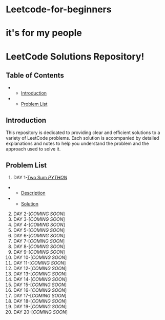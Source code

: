 # Leetcode-for-beginners
# it's for my people
#  **LeetCode Solutions Repository**!

## Table of Contents 
- - [Introduction](#introduction)
- - [Problem List](#problem-list)

## Introduction 
This repository is dedicated to providing clear and efficient solutions to a variety of LeetCode problems. Each solution is accompanied by detailed explanations and notes to help you understand the problem and the approach used to solve it.

## Problem List 
1. DAY 1-[Two Sum *PYTHON*](https://leetcode.com/problems/two-sum/solutions/6206490/cracking-the-code-mastering-the-two-sum-tvdec)
- - [Description](https://leetcode.com/problems/two-sum/description/)
- - [Solution](https://github.com/Ayvak16122005/Leetcode-for-beginners/blob/main/DAY%201)

2. DAY 2-[*COMING SOON*]
3. DAY 3-[*COMING SOON*]
4. DAY 4-[*COMING SOON*]
5. DAY 5-[*COMING SOON*]
6. DAY 6-[*COMING SOON*]
7. DAY 7-[*COMING SOON*]
8. DAY 8-[*COMING SOON*]
9. DAY 9-[*COMING SOON*]
10. DAY 10-[*COMING SOON*]
11. DAY 11-[*COMING SOON*]
12. DAY 12-[*COMING SOON*]
13. DAY 13-[*COMING SOON*]
14. DAY 14-[*COMING SOON*]
15. DAY 15-[*COMING SOON*]
16. DAY 16-[*COMING SOON*]
17. DAY 17-[*COMING SOON*]
18. DAY 18-[*COMING SOON*]
19. DAY 19-[*COMING SOON*]
20. DAY 20-[*COMING SOON*]


